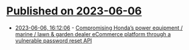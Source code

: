 # [Published on 2023-06-06](index.md)

* [2023-06-06, 16:12:06](https://lobste.rs/s/qfi7wj/compromising_honda_s_power_equipment) - [Compromising Honda’s power equipment / marine / lawn & garden dealer eCommerce platform through a vulnerable password reset API](https://eaton-works.com/2023/06/06/honda-ecommerce-hack/)
